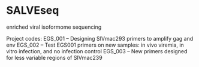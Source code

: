 # SALVEseq
enriched viral isoformome sequencing

Project codes:
EGS_001 – Designing SIVmac293 primers to amplify gag and env
EGS_002 – Test EGS001 primers on new samples: in vivo viremia, in vitro infection, and no infection control
EGS_003 – New primers designed for less variable regions of SIVmac239

